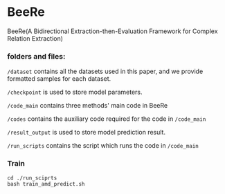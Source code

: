 # BeeRe

BeeRe(A Bidirectional Extraction-then-Evaluation Framework for Complex Relation Extraction)

### folders and files:



`/dataset` contains all the datasets used in this paper, and we provide formatted samples for each dataset.

`/checkpoint` is used to store model parameters.

`/code_main` contains three methods' main code in BeeRe

`/codes` contains the auxiliary code required for the code in `/code_main`


`/result_output` is used to store model prediction result.

`/run_scripts` contains the script which runs the code in `/code_main`


### Train

```
cd ./run_sciprts
bash train_amd_predict.sh
```